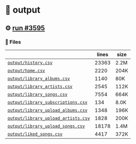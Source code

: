 # 📝  output 

## ⚙️ [run #3595](https://github.com/jwenerd/ytm-dl/actions/runs/13580826198)

### 📁 Files

|                                                                         |lines|size|
|-------------------------------------------------------------------------|-----|----|
|[`output/history.csv` ](output/history.csv)                              |23363|2.2M|
|[`output/home.csv` ](output/home.csv)                                    |2220 |204K|
|[`output/library_albums.csv` ](output/library_albums.csv)                |1140 |80K |
|[`output/library_artists.csv` ](output/library_artists.csv)              |2545 |112K|
|[`output/library_songs.csv` ](output/library_songs.csv)                  |7554 |664K|
|[`output/library_subscriptions.csv` ](output/library_subscriptions.csv)  |134  |8.0K|
|[`output/library_upload_albums.csv` ](output/library_upload_albums.csv)  |1348 |196K|
|[`output/library_upload_artists.csv` ](output/library_upload_artists.csv)|1828 |200K|
|[`output/library_upload_songs.csv` ](output/library_upload_songs.csv)    |18178|1.4M|
|[`output/liked_songs.csv` ](output/liked_songs.csv)                      |4417 |372K|